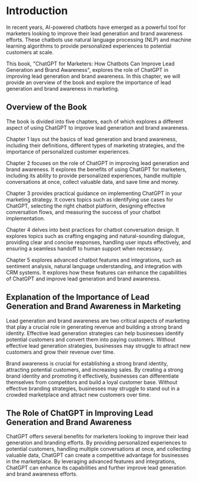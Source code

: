 Introduction
============

In recent years, AI-powered chatbots have emerged as a powerful tool for marketers looking to improve their lead generation and brand awareness efforts. These chatbots use natural language processing (NLP) and machine learning algorithms to provide personalized experiences to potential customers at scale.

This book, "ChatGPT for Marketers: How Chatbots Can Improve Lead Generation and Brand Awareness", explores the role of ChatGPT in improving lead generation and brand awareness. In this chapter, we will provide an overview of the book and explore the importance of lead generation and brand awareness in marketing.

Overview of the Book
--------------------

The book is divided into five chapters, each of which explores a different aspect of using ChatGPT to improve lead generation and brand awareness.

Chapter 1 lays out the basics of lead generation and brand awareness, including their definitions, different types of marketing strategies, and the importance of personalized customer experiences.

Chapter 2 focuses on the role of ChatGPT in improving lead generation and brand awareness. It explores the benefits of using ChatGPT for marketers, including its ability to provide personalized experiences, handle multiple conversations at once, collect valuable data, and save time and money.

Chapter 3 provides practical guidance on implementing ChatGPT in your marketing strategy. It covers topics such as identifying use cases for ChatGPT, selecting the right chatbot platform, designing effective conversation flows, and measuring the success of your chatbot implementation.

Chapter 4 delves into best practices for chatbot conversation design. It explores topics such as crafting engaging and natural-sounding dialogue, providing clear and concise responses, handling user inputs effectively, and ensuring a seamless handoff to human support when necessary.

Chapter 5 explores advanced chatbot features and integrations, such as sentiment analysis, natural language understanding, and integration with CRM systems. It explores how these features can enhance the capabilities of ChatGPT and improve lead generation and brand awareness.

Explanation of the Importance of Lead Generation and Brand Awareness in Marketing
---------------------------------------------------------------------------------

Lead generation and brand awareness are two critical aspects of marketing that play a crucial role in generating revenue and building a strong brand identity. Effective lead generation strategies can help businesses identify potential customers and convert them into paying customers. Without effective lead generation strategies, businesses may struggle to attract new customers and grow their revenue over time.

Brand awareness is crucial for establishing a strong brand identity, attracting potential customers, and increasing sales. By creating a strong brand identity and promoting it effectively, businesses can differentiate themselves from competitors and build a loyal customer base. Without effective branding strategies, businesses may struggle to stand out in a crowded marketplace and attract new customers over time.

The Role of ChatGPT in Improving Lead Generation and Brand Awareness
--------------------------------------------------------------------

ChatGPT offers several benefits for marketers looking to improve their lead generation and branding efforts. By providing personalized experiences to potential customers, handling multiple conversations at once, and collecting valuable data, ChatGPT can create a competitive advantage for businesses in the marketplace. By leveraging advanced features and integrations, ChatGPT can enhance its capabilities and further improve lead generation and brand awareness efforts.
